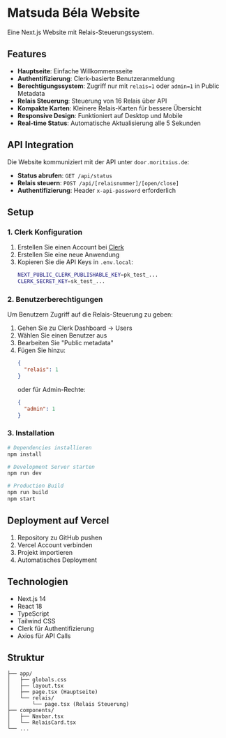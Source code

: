 # Matsuda Béla Website

Eine Next.js Website mit Relais-Steuerungssystem.

## Features

- **Hauptseite**: Einfache Willkommensseite
- **Authentifizierung**: Clerk-basierte Benutzeranmeldung
- **Berechtigungssystem**: Zugriff nur mit `relais=1` oder `admin=1` in Public Metadata
- **Relais Steuerung**: Steuerung von 16 Relais über API
- **Kompakte Karten**: Kleinere Relais-Karten für bessere Übersicht
- **Responsive Design**: Funktioniert auf Desktop und Mobile
- **Real-time Status**: Automatische Aktualisierung alle 5 Sekunden

## API Integration

Die Website kommuniziert mit der API unter `door.moritxius.de`:

- **Status abrufen**: `GET /api/status`
- **Relais steuern**: `POST /api/[relaisnummer]/[open/close]`
- **Authentifizierung**: Header `x-api-password` erforderlich

## Setup

### 1. Clerk Konfiguration

1. Erstellen Sie einen Account bei [Clerk](https://dashboard.clerk.com/)
2. Erstellen Sie eine neue Anwendung
3. Kopieren Sie die API Keys in `.env.local`:
   ```bash
   NEXT_PUBLIC_CLERK_PUBLISHABLE_KEY=pk_test_...
   CLERK_SECRET_KEY=sk_test_...
   ```

### 2. Benutzerberechtigungen

Um Benutzern Zugriff auf die Relais-Steuerung zu geben:

1. Gehen Sie zu Clerk Dashboard → Users
2. Wählen Sie einen Benutzer aus
3. Bearbeiten Sie "Public metadata"
4. Fügen Sie hinzu:
   ```json
   {
     "relais": 1
   }
   ```
   oder für Admin-Rechte:
   ```json
   {
     "admin": 1
   }
   ```

### 3. Installation

```bash
# Dependencies installieren
npm install

# Development Server starten
npm run dev

# Production Build
npm run build
npm start
```

## Deployment auf Vercel

1. Repository zu GitHub pushen
2. Vercel Account verbinden
3. Projekt importieren
4. Automatisches Deployment

## Technologien

- Next.js 14
- React 18
- TypeScript
- Tailwind CSS
- Clerk für Authentifizierung
- Axios für API Calls

## Struktur

```
├── app/
│   ├── globals.css
│   ├── layout.tsx
│   ├── page.tsx (Hauptseite)
│   └── relais/
│       └── page.tsx (Relais Steuerung)
├── components/
│   ├── Navbar.tsx
│   └── RelaisCard.tsx
└── ...
```
